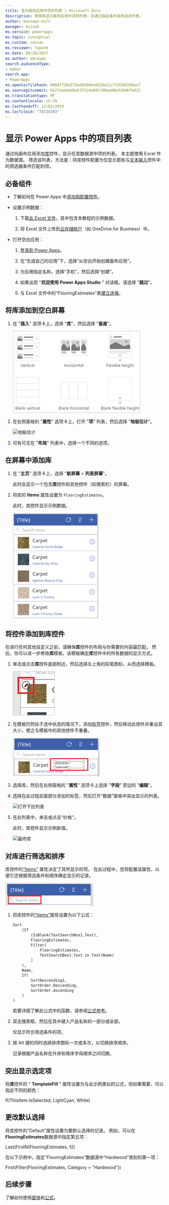 ```yaml
---
title: 显示画布应用中项的列表 | Microsoft Docs
description: 使用库显示画布应用中项的列表，并通过指定条件来筛选该列表。
author: emcoope-msft
manager: kvivek
ms.service: powerapps
ms.topic: conceptual
ms.custom: canvas
ms.reviewer: tapanm
ms.date: 09/28/2017
ms.author: emcoope
search.audienceType:
- maker
search.app:
- PowerApps
ms.openlocfilehash: 09b8f728d175edb598ee832be11cf3329d166ae7
ms.sourcegitcommit: 6b27eae6dd8a53f224a8dc7d0aa00e334d6fed15
ms.translationtype: MT
ms.contentlocale: zh-CN
ms.lasthandoff: 12/03/2019
ms.locfileid: "74724783"
---
```

# <a name="show-a-list-of-items-in-power-apps"></a>显示 Power Apps 中的项目列表

通过向画布应用添加[库](controls/control-gallery.md)控件，显示任意数据源中项的列表。 本主题使用 Excel 作为数据源。 筛选该列表，方法是：将库控件配置为仅显示那些与[文本输入](controls/control-text-input.md)控件中的筛选器条件匹配的项。

## <a name="prerequisites"></a>必备组件

- 了解如何在 Power Apps 中[添加和配置控件](add-configure-controls.md)。

- 设置示例数据：
    1. 下载[此 Excel 文件](https://az787822.vo.msecnd.net/documentation/get-started-from-data/FlooringEstimates.xlsx)，其中包含本教程的示例数据。

    2. 将 Excel 文件上传到[云存储帐户](connections/cloud-storage-blob-connections.md)（如 OneDrive for Business）中。

- 打开空白应用：
    1. [登录到 Power Apps](https://make.powerapps.com?utm_source=padocs&utm_medium=linkinadoc&utm_campaign=referralsfromdoc)。

    1. 在“生成自己的应用”下，选择“从空白开始创建画布应用”。

    1. 为应用指定名称，选择“手机”，然后选择“创建”。

    1. 如果出现 "**欢迎使用 Power Apps Studio** " 对话框，请选择 "**跳过**"。

    1. 与 Excel 文件中的“FlooringEstimates”表[建立连接](add-data-connection.md)。

## <a name="add-a-gallery-to-a-blank-screen"></a>将库添加到空白屏幕

1. 在 "**插入**" 选项卡上，选择 "**库**"，然后选择 "**垂直**"。

    ![添加垂直库](./media/add-gallery/gallery-dropdown.png)

1. 在右侧窗格的 "**属性**" 选项卡上，打开 "**项**" 列表，然后选择 "**地板估计**"。

    ![地板估计](./media/add-gallery/select-layout.png)

1. 可有可无在 "**布局**" 列表中，选择一个不同的选项。

## <a name="add-a-gallery-in-a-screen"></a>在屏幕中添加库

1. 在 "**主页**" 选项卡上，选择 "**新屏幕** > **列表屏幕**"。

    此时会显示一个包含**库**控件和其他控件（如搜索栏）的屏幕。

1. 将库的 **Items** 属性设置为 `FlooringEstimates`。

    此时，库控件显示示例数据。

    ![显示数据](./media/add-gallery/show-data-default.png)

## <a name="add-a-control-to-the-gallery-control"></a>将控件添加到库控件
在进行任何其他自定义之前，请确保**库**控件的布局与你需要的内容最匹配。 然后，你可以进一步修改**库**模板，该模板确定**库**控件中的所有数据的显示方式。

1. 单击或点击**库**控件底部附近，然后选择左上角的铅笔图标，从而选择模板。

    ![编辑库模板](./media/add-gallery/edit-item.png)

2. 在模板仍然处于选中状态的情况下，添加[标签](controls/control-text-box.md)控件，然后移动此控件并重设其大小，使之与模板中的其他控件不重叠。

    ![添加标签](./media/add-gallery/add-text-box.png)

3. 选择库，然后在右侧窗格的 "**属性**" 选项卡上选择 "**字段**" 旁边的 "**编辑**"。

4. 选择在此过程前面部分添加的标签，然后打开“数据”窗格中突出显示的列表。

    ![打开下拉列表](./media/add-gallery/open-dropdown.png)

5. 在此列表中，单击或点击“价格”。

    此时，库控件显示示例新值。

    ![最终库](./media/add-gallery/final-gallery.png)

## <a name="filter-and-sort-a-gallery"></a>对库进行筛选和排序
库控件的[“Items”](controls/properties-core.md) 属性决定了其所显示的项。 在此过程中，您将配置该属性，以便它还根据筛选条件和顺序确定显示的记录。

![搜索框和排序图标](./media/add-gallery/text-search-box.png)

1. 将库控件的[“Items”](controls/properties-core.md)属性设置为以下公式：

    ```powerapps-dot
    Sort
        (If
            (IsBlank(TextSearchBox1.Text),
            FlooringEstimates,
            Filter(
                FlooringEstimates,
                TextSearchBox1.Text in Text(Name)
            )
        ),
        Name,
        If(
            SortDescending1,
            SortOrder.Descending,
            SortOrder.Ascending
        )
    )
    ```

    若要详细了解此公式中的函数，请参阅[公式参考](formula-reference.md)。

1. 双击搜索框，然后在其中键入产品名称的一部分或全部。

    仅显示符合筛选条件的项。

1. 按 Alt 键的同时选择排序图标一次或多次，以切换排序顺序。

    记录根据产品名称在升序和降序字母顺序之间切换。

## <a name="highlight-the-selected-item"></a>突出显示选定项
将**库**控件的 " **TemplateFill** " 属性设置为与此示例类似的公式，但如果需要，可以指定不同的颜色：

If(ThisItem.IsSelected, LightCyan, White)

## <a name="change-the-default-selection"></a>更改默认选择
将库控件的“Default”属性设置为要默认选择的记录。 例如，可以在**FlooringEstimates**数据源中指定第五项：

Last(FirstN(FlooringEstimates, 5))

在以下示例中，指定“FlooringEstimates”数据源中“Hardwood”类别的第一项：

First(Filter(FlooringEstimates, Category = "Hardwood"))

## <a name="next-steps"></a>后续步骤
了解如何使用[窗体](working-with-forms.md)和[公式](working-with-formulas.md)。
